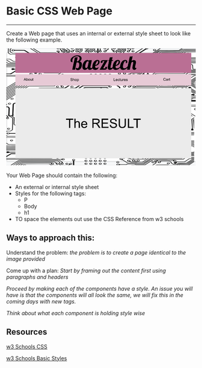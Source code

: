 # Basic CSS Web Page

---

Create a Web page that uses an internal or external style sheet to look like the following example.

![Alt text](CreateTHis.png)

Your Web Page should contain the following:
* An external or internal style sheet
* Styles for the following tags:
  * P 
  * Body
  * h1
* TO space the elements out use the CSS Reference from w3 schools

## Ways to approach this:

Understand the problem:
_the problem is to create a page identical to the image provided_

Come up with a plan:
_Start by framing out the content first using paragraphs and headers_

_Proceed by making each of the components have a style. An issue you will have is that the components will all look the same, we will fix this in the coming days with new tags._

_Think about what each component is holding style wise_

## Resources ##
[w3 Schools CSS](https://www.w3schools.com/html/html_css.asp)

[w3 Schools Basic Styles](https://www.w3schools.com/html/html_styles.asp)



